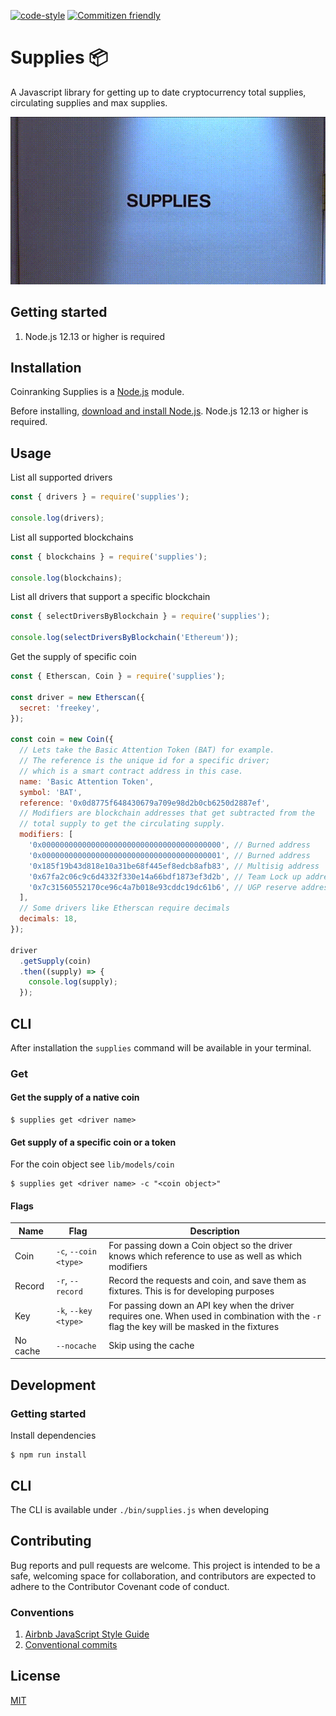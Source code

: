 [![code-style](https://img.shields.io/badge/code%20style-airbnb-brightgreen.svg?style=flat-square)](https://github.com/airbnb/javascript)
[![Commitizen friendly](https://img.shields.io/badge/commitizen-friendly-brightgreen.svg?style=flat-square)](http://commitizen.github.io/cz-cli/)

# Supplies 📦

A Javascript library for getting up to date cryptocurrency total supplies, circulating supplies and max supplies.

![](supplies.gif)

## Getting started

1. Node.js 12.13 or higher is required

## Installation

Coinranking Supplies is a [Node.js](https://nodejs.org/) module.

Before installing, [download and install Node.js](https://nodejs.org/en/download/).
Node.js 12.13 or higher is required.

## Usage

List all supported drivers

```Javascript
const { drivers } = require('supplies');

console.log(drivers);
```

List all supported blockchains

```Javascript
const { blockchains } = require('supplies');

console.log(blockchains);
```

List all drivers that support a specific blockchain

```Javascript
const { selectDriversByBlockchain } = require('supplies');

console.log(selectDriversByBlockchain('Ethereum'));
```

Get the supply of specific coin

```Javascript
const { Etherscan, Coin } = require('supplies');

const driver = new Etherscan({
  secret: 'freekey',
});

const coin = new Coin({
  // Lets take the Basic Attention Token (BAT) for example.
  // The reference is the unique id for a specific driver;
  // which is a smart contract address in this case.
  name: 'Basic Attention Token',
  symbol: 'BAT',
  reference: '0x0d8775f648430679a709e98d2b0cb6250d2887ef',
  // Modifiers are blockchain addresses that get subtracted from the
  // total supply to get the circulating supply.
  modifiers: [
    '0x0000000000000000000000000000000000000000', // Burned address
    '0x0000000000000000000000000000000000000001', // Burned address
    '0x185f19b43d818e10a31be68f445ef8edcb8afb83', // Multisig address
    '0x67fa2c06c9c6d4332f330e14a66bdf1873ef3d2b', // Team Lock up address
    '0x7c31560552170ce96c4a7b018e93cddc19dc61b6', // UGP reserve address
  ],
  // Some drivers like Etherscan require decimals
  decimals: 18,
});

driver
  .getSupply(coin)
  .then((supply) => {
    console.log(supply);
  });
```

## CLI

After installation the `supplies` command will be available in your terminal.

### Get

#### Get the supply of a native coin

    $ supplies get <driver name>

#### Get supply of a specific coin or a token
For the coin object see `lib/models/coin`

    $ supplies get <driver name> -c "<coin object>"

#### Flags


| Name     | Flag                | Description
| -------- | ------------------- | ---
| Coin     | `-c`, `--coin <type>` | For passing down a Coin object so the driver knows which reference to use as well as which modifiers
| Record   | `-r`, `--record`      | Record the requests and coin, and save them as fixtures. This is for developing purposes
| Key      | `-k`, `--key <type>`  | For passing down an API key when the driver requires one. When used in combination with the `-r` flag the key will be masked in the fixtures
| No cache | `--nocache`         | Skip using the cache

## Development

### Getting started

Install dependencies

    $ npm run install


## CLI

The CLI is available under `./bin/supplies.js` when developing

## Contributing

Bug reports and pull requests are welcome. This project is intended to be a safe, welcoming space for collaboration, and contributors are expected to adhere to the Contributor Covenant code of conduct.

### Conventions

1. [Airbnb JavaScript Style Guide](https://github.com/airbnb/javascript)
2. [Conventional commits](https://www.conventionalcommits.org/en/v1.0.0-beta.4/)

## License

  [MIT](LICENSE)
